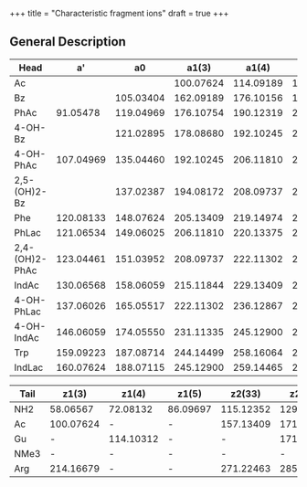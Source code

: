 +++
title = "Characteristic fragment ions"
draft = true
+++


## General Description

| Head           | a'        | a0        | a1(3)     | a1(4)     | a1(5)     | a1(Asn)   |
|----------------|-----------|-----------|-----------|-----------|-----------|-----------|
| Ac             |           |           | 100.07624 | 114.09189 | 128.10754 | 157.06132 |
| Bz             |           | 105.03404 | 162.09189 | 176.10156 | 190.12319 | 219.07697 |
| PhAc           | 91.05478  | 119.04969 | 176.10754 | 190.12319 | 204.13884 | 233.09262 |
| 4-OH-Bz        |           | 121.02895 | 178.08680 | 192.10245 | 206.11810 | 235.07188 |
| 4-OH-PhAc      | 107.04969 | 135.04460 | 192.10245 | 206.11810 | 220.13375 | 249.08753 |
| 2,5-(OH)2-Bz   |           | 137.02387 | 194.08172 | 208.09737 | 222.11302 | 251.06680 |
| Phe            | 120.08133 | 148.07624 | 205.13409 | 219.14974 | 233.16539 | 262.11917 |
| PhLac          | 121.06534 | 149.06025 | 206.11810 | 220.13375 | 234.14940 | 263.10318 |
| 2,4-(OH)2-PhAc | 123.04461 | 151.03952 | 208.09737 | 222.11302 | 236.12867 | 265.08245 |
| IndAc          | 130.06568 | 158.06059 | 215.11844 | 229.13409 | 243.14974 | 272.10352 |
| 4-OH-PhLac     | 137.06026 | 165.05517 | 222.11302 | 236.12867 | 250.14432 | 279.09810 |
| 4-OH-IndAc     | 146.06059 | 174.05550 | 231.11335 | 245.12900 | 259.14465 | 288.09843 |
| Trp            | 159.09223 | 187.08714 | 244.14499 | 258.16064 | 272.17629 | 301.13007 |
| IndLac         | 160.07624 | 188.07115 | 245.12900 | 259.14465 | 273.16030 | 302.11408 |


| Tail | z1(3)     | z1(4)     | z1(5)    | z2(33)    | z2(34)    | z2(35)    |
|------|-----------|-----------|----------|-----------|-----------|-----------|
| NH2  | 58.06567  | 72.08132  | 86.09697 | 115.12352 | 129.12917 | 143.15482 | 
| Ac   | 100.07624 | -         | -        | 157.13409 | 171.14974 | -         | 
| Gu   | -         | 114.10312 | -        | -         | 171.16097 | -         |        
| NMe3 | -         | -         | -        | -         | -         | -         |      
| Arg  | 214.16679 | -         | -        | 271.22463 | 285.24028 | -         | 